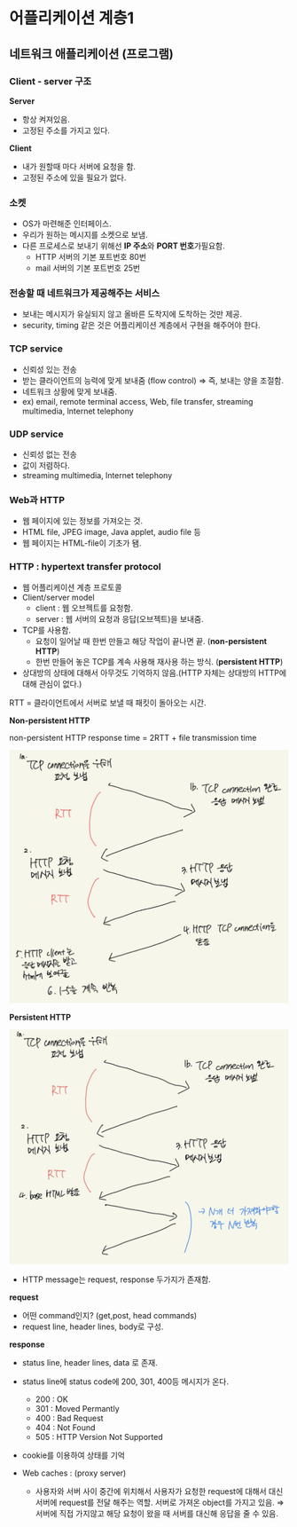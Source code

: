 # 어플리케이션 계층1

## 네트워크 애플리케이션 (프로그램)

### Client - server 구조

**Server**

-   항상 켜져있음.
-   고정된 주소를 가지고 있다.

**Client**

-   내가 원할때 마다 서버에 요청을 함.
-   고정된 주소에 있을 필요가 없다.

### 소켓

-   OS가 마련해준 인터페이스.
-   우리가 원하는 메시지를 소켓으로 보냄.
-   다른 프로세스로 보내기 위해선 **IP 주소**와 **PORT 번호**가필요함.
    -   HTTP 서버의 기본 포트번호 80번
    -   mail 서버의 기본 포트번호 25번

### 전송할 때 네트워크가 제공해주는 서비스

-   보내는 메시지가 유실되지 않고 올바른 도착지에 도착하는 것만 제공.
-   security, timing 같은 것은 어플리케이션 계층에서 구현을 해주어야 한다.

### TCP service

-   신뢰성 있는 전송
-   받는 클라이언트의 능력에 맞게 보내줌 (flow control) ⇒ 즉, 보내는 양을 조절함.
-   네트워크 상황에 맞게 보내줌.
-   ex) email, remote terminal access, Web, file transfer, streaming multimedia, lnternet telephony

### UDP service

-   신뢰성 없는 전송
-   값이 저렴하다.
-   streaming multimedia, lnternet telephony

### Web과 HTTP

-   웹 페이지에 있는 정보를 가져오는 것.
-   HTML file, JPEG image, Java applet, audio file 등
-   웹 페이지는 HTML-file이 기초가 됌.

### HTTP : hypertext transfer protocol

-   웹 어플리케이션 계층 프로토콜
-   Client/server model
    -   client : 웹 오브젝트를 요청함.
    -   server : 웹 서버의 요청과 응답(오브젝트)을 보내줌.
-   TCP를 사용함.
    -   요청이 일어날 때 한번 만들고 해당 작업이 끝나면 끝. (**non-persistent HTTP**)
    -   한번 만들어 놓은 TCP를 계속 사용해 재사용 하는 방식. (**persistent HTTP**)
-   상대방의 상태에 대해서 아무것도 기억하지 않음.(HTTP 자체는 상대방의 HTTP에 대해 관심이 없다.)

RTT = 클라이언트에서 서버로 보낼 때 패킷이 돌아오는 시간.

**Non-persistent HTTP**

non-persistent HTTP response time = 2RTT + file transmission time

![non-persistent](./image/non-persistent.jpg)

**Persistent HTTP**

![persistent](./image/persistent.jpg)

-   HTTP message는 request, response 두가지가 존재함.

**request**

-   어떤 command인지? (get,post, head commands)
-   request line, header lines, body로 구성.

**response**

-   status line, header lines, data 로 존재.
-   status line에 status code에 200, 301, 400등 메시지가 온다.

    -   200 : OK
    -   301 : Moved Permantly
    -   400 : Bad Request
    -   404 : Not Found
    -   505 : HTTP Version Not Supported

-   cookie를 이용하여 상태를 기억
-   Web caches : (proxy server)
    -   사용자와 서버 사이 중간에 위치해서 사용자가 요청한 request에 대해서 대신 서버에 request를 전달 해주는 역할. 서버로 가져온 object를 가지고 있음. ⇒ 서버에 직접 가지않고 해당 요청이 왔을 때 서버를 대신해 응답을 줄 수 있음.

